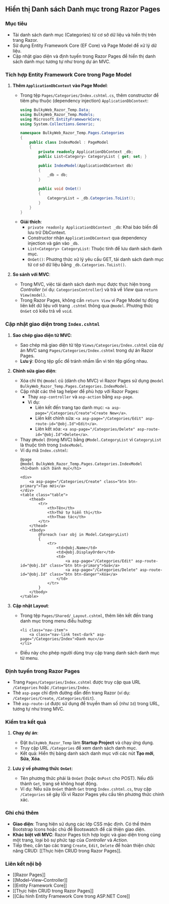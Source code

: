 ## Hiển thị Danh sách Danh mục trong Razor Pages

### Mục tiêu
- Tải danh sách danh mục (Categories) từ cơ sở dữ liệu và hiển thị trên trang Razor.
- Sử dụng Entity Framework Core (EF Core) và Page Model để xử lý dữ liệu.
- Cập nhật giao diện và định tuyến trong Razor Pages để hiển thị danh sách danh mục tương tự như trong dự án MVC.

### Tích hợp Entity Framework Core trong Page Model
1. **Thêm `ApplicationDbContext` vào Page Model**:
   - Trong tệp `Pages/Categories/Index.cshtml.cs`, thêm constructor để tiêm phụ thuộc (dependency injection) `ApplicationDbContext`:
     ```csharp
     using BulkyWeb_Razor_Temp.Data;
     using BulkyWeb_Razor_Temp.Models;
     using Microsoft.EntityFrameworkCore;
     using System.Collections.Generic;

     namespace BulkyWeb_Razor_Temp.Pages.Categories
     {
         public class IndexModel : PageModel
         {
             private readonly ApplicationDbContext _db;
             public List<Category> CategoryList { get; set; }

             public IndexModel(ApplicationDbContext db)
             {
                 _db = db;
             }

             public void OnGet()
             {
                 CategoryList = _db.Categories.ToList();
             }
         }
     }
     ```
   - **Giải thích**:
     - `private readonly ApplicationDbContext _db`: Khai báo biến để lưu trữ DbContext.
     - Constructor nhận `ApplicationDbContext` qua dependency injection và gán vào `_db`.
     - `List<Category> CategoryList`: Thuộc tính để lưu danh sách danh mục.
     - `OnGet()`: Phương thức xử lý yêu cầu GET, tải danh sách danh mục từ cơ sở dữ liệu bằng `_db.Categories.ToList()`.

2. **So sánh với MVC**:
   - Trong MVC, việc tải danh sách danh mục được thực hiện trong *Controller* (ví dụ: `CategoriesController`) và trả về *View* qua `return View(model)`.
   - Trong Razor Pages, không cần `return View` vì Page Model tự động liên kết dữ liệu với trang `.cshtml` thông qua `@model`. Phương thức `OnGet` có kiểu trả về `void`.

### Cập nhật giao diện trong `Index.cshtml`
1. **Sao chép giao diện từ MVC**:
   - Sao chép mã giao diện từ tệp `Views/Categories/Index.cshtml` của dự án MVC sang `Pages/Categories/Index.cshtml` trong dự án Razor Pages.
   - **Lưu ý**: Đóng tệp gốc để tránh nhầm lẫn vì tên tệp giống nhau.

2. **Chỉnh sửa giao diện**:
   - Xóa chỉ thị `@model` cũ (dành cho MVC) vì Razor Pages sử dụng `@model BulkyWeb_Razor_Temp.Pages.Categories.IndexModel`.
   - Cập nhật các thẻ tag helper để phù hợp với Razor Pages:
     - Thay `asp-controller` và `asp-action` bằng `asp-page`.
     - Ví dụ:
       - Liên kết đến trang tạo danh mục: `<a asp-page="/Categories/Create">Create New</a>`.
       - Liên kết chỉnh sửa: `<a asp-page="/Categories/Edit" asp-route-id="@obj.Id">Edit</a>`.
       - Liên kết xóa: `<a asp-page="/Categories/Delete" asp-route-id="@obj.Id">Delete</a>`.
   - Thay `@Model` (trong MVC) bằng `@Model.CategoryList` vì `CategoryList` là thuộc tính trong `IndexModel`.
   - Ví dụ mã `Index.cshtml`:
     ```cshtml
     @page
     @model BulkyWeb_Razor_Temp.Pages.Categories.IndexModel
     <h1>Danh sách Danh mục</h1>

     <div>
         <a asp-page="/Categories/Create" class="btn btn-primary">Tạo mới</a>
     </div>
     <table class="table">
         <thead>
             <tr>
                 <th>Tên</th>
                 <th>Thứ tự hiển thị</th>
                 <th>Thao tác</th>
             </tr>
         </thead>
         <tbody>
             @foreach (var obj in Model.CategoryList)
             {
                 <tr>
                     <td>@obj.Name</td>
                     <td>@obj.DisplayOrder</td>
                     <td>
                         <a asp-page="/Categories/Edit" asp-route-id="@obj.Id" class="btn btn-primary">Sửa</a>
                         <a asp-page="/Categories/Delete" asp-route-id="@obj.Id" class="btn btn-danger">Xóa</a>
                     </td>
                 </tr>
             }
         </tbody>
     </table>
     ```

3. **Cập nhật Layout**:
   - Trong tệp `Pages/Shared/_Layout.cshtml`, thêm liên kết đến trang danh mục trong menu điều hướng:
     ```cshtml
     <li class="nav-item">
         <a class="nav-link text-dark" asp-page="/Categories/Index">Danh mục</a>
     </li>
     ```
   - Điều này cho phép người dùng truy cập trang danh sách danh mục từ menu.

### Định tuyến trong Razor Pages
- Trang `Pages/Categories/Index.cshtml` được truy cập qua URL `/Categories` hoặc `/Categories/Index`.
- Thẻ `asp-page` chỉ định đường dẫn đến trang Razor (ví dụ: `/Categories/Create`, `/Categories/Edit`).
- Thẻ `asp-route-id` được sử dụng để truyền tham số (như `Id`) trong URL, tương tự như trong MVC.

### Kiểm tra kết quả
1. **Chạy dự án**:
   - Đặt `BulkyWeb_Razor_Temp` làm **Startup Project** và chạy ứng dụng.
   - Truy cập URL `/Categories` để xem danh sách danh mục.
   - Kết quả: Hiển thị bảng danh sách danh mục với các nút **Tạo mới**, **Sửa**, **Xóa**.

2. **Lưu ý về phương thức `OnGet`**:
   - Tên phương thức phải là `OnGet` (hoặc `OnPost` cho POST). Nếu đổi thành `Get`, trang sẽ không hoạt động.
   - Ví dụ: Nếu sửa `OnGet` thành `Get` trong `Index.cshtml.cs`, truy cập `/Categories` sẽ gây lỗi vì Razor Pages yêu cầu tên phương thức chính xác.

### Ghi chú thêm
- **Giao diện**: Trang hiện sử dụng các lớp CSS mặc định. Có thể thêm Bootstrap Icons hoặc chủ đề Bootswatch để cải thiện giao diện.
- **Khác biệt với MVC**: Razor Pages tích hợp logic và giao diện trong cùng một trang, loại bỏ sự phức tạp của *Controller* và *Action*.
- Tiếp theo, cần tạo các trang `Create`, `Edit`, `Delete` để hoàn thiện chức năng CRUD: [[Thực hiện CRUD trong Razor Pages]].

### Liên kết nội bộ
- [[Razor Pages]]
- [[Model–View–Controller]]
- [[Entity Framework Core]]
- [[Thực hiện CRUD trong Razor Pages]]
- [[Cấu hình Entity Framework Core trong ASP.NET Core]]